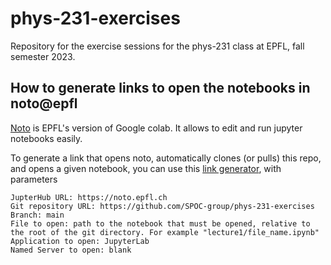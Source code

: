 # phys-231-exercises

Repository for the exercise sessions for the phys-231 class at EPFL, fall semester 2023.

## How to generate links to open the notebooks in noto@epfl

[Noto](https://www.epfl.ch/education/educational-initiatives/jupyter-notebooks-for-education/getting-started-using-jupyter-notebooks-in-your-classroom/) is EPFL's version of Google colab.
It allows to edit and run jupyter notebooks easily. 

To generate a link that opens noto, automatically clones (or pulls) this repo, and opens a given notebook, you can use this [link generator](https://nbgitpuller.readthedocs.io/en/latest/link.html), with parameters

    JupterHub URL: https://noto.epfl.ch
    Git repository URL: https://github.com/SPOC-group/phys-231-exercises
    Branch: main
    File to open: path to the notebook that must be opened, relative to the root of the git directory. For example "lecture1/file_name.ipynb"
    Application to open: JupyterLab
    Named Server to open: blank